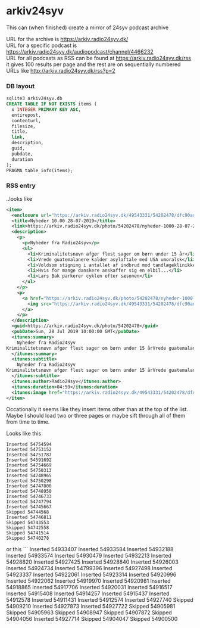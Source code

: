 # arkiv24syv
This can (when finished) create a mirror of 24syv podcast archive

URL for the archive is https://arkiv.radio24syv.dk/  
URL for a specific podcast is https://arkiv.radio24syv.dk/audiopodcast/channel/4466232  
URL for all podcasts as RSS can be found at https://arkiv.radio24syv.dk/rss it gives 100 results per page and the rest are on sequentially numbered URLs like http://arkiv.radio24syv.dk/rss?p=2



### DB layout

```sql
sqlite3 arkiv24syv.db
CREATE TABLE IF NOT EXISTS items (
  x INTEGER PRIMARY KEY ASC,
  entirepost,
  contenturl,
  filesize,
  title,
  link,
  description,
  guid,
  pubdate,
  duration
);
PRAGMA table_info(items);
```

### RSS entry

..looks like
```xml
<item>
  <enclosure url="https://arkiv.radio24syv.dk/49543331/54202478/dfc90ad8eaf93453562ed3961e565a5f/video_medium/nyheder-1000-28-07-2019-video.mp4?source=podcast" type="video/mp4" length="3550177"/>
  <title>Nyheder 10.00 28-07-2019</title>
  <link>https://arkiv.radio24syv.dk/photo/54202478/nyheder-1000-28-07-2019</link>
  <description>
    <p>
      <p>Nyheder fra Radio24syv</p>
      <ul>
        <li>Kriminalitetsnævn afgør flest sager om børn under 15 år</li>
        <li>Vrede guatemalanere kalder asylaftale med USA umoralsk</li>
        <li>Voldsom stigning i antallet af indbrud mod tandlægeklinikker</li>
        <li>Hvis for mange danskere anskaffer sig en elbil...</li>
        <li>Lars Bak parkerer cyklen efter sæsonen</li>
      </ul>
    </p>
    <p>
      <a href="https://arkiv.radio24syv.dk/photo/54202478/nyheder-1000-28-07-2019">
        <img src="https://arkiv.radio24syv.dk/49543331/54202478/dfc90ad8eaf93453562ed3961e565a5f/standard/download-thumbnail.jpg" width="1400" height="1400"/>
      </a>
    </p>
  </description>
  <guid>https://arkiv.radio24syv.dk/photo/54202478</guid>
  <pubDate>Sun, 28 Jul 2019 10:00:00 GMT</pubDate>
  <itunes:summary>
    Nyheder fra Radio24syv
Kriminalitetsnævn afgør flest sager om børn under 15 årVrede guatemalanere kalder asylaftale med USA umoralskVoldsom stigning i antallet af indbrud mod tandlægeklinikkerHvis for mange danskere anskaffer sig en elbil...Lars Bak parkerer cyklen efter sæsonen
  </itunes:summary>
  <itunes:subtitle>
    Nyheder fra Radio24syv
Kriminalitetsnævn afgør flest sager om børn under 15 årVrede guatemalanere kalder asylaftale med USA umoralskVoldsom stigning i antallet af indbrud mod tandlægeklinikkerHvis for mange danskere anskaffer sig en elbil...Lars...
  </itunes:subtitle>
  <itunes:author>Radio24syv</itunes:author>
  <itunes:duration>04:59</itunes:duration>
  <itunes:image href="https://arkiv.radio24syv.dk/49543331/54202478/dfc90ad8eaf93453562ed3961e565a5f/standard/download-thumbnail.jpg/thumbnail.jpg"/>
</item>
```

Occationally it seems like they insert items other than at the top of the list. Maybe I should load two or three pages or maybe sift through all of them from time to time.

Looks like this  
```
Inserted 54754594
Inserted 54753152
Inserted 54751787
Inserted 54591692
Inserted 54754669
Inserted 54750313
Inserted 54748965
Inserted 54750298
Inserted 54747800
Inserted 54748950
Inserted 54746733
Inserted 54747794
Inserted 54745667
Skipped 54744568
Inserted 54746811
Skipped 54743553
Skipped 54742558
Skipped 54741514
Skipped 54740278
```

or this ```
Inserted 54933407
Inserted 54933584
Inserted 54932188
Inserted 54933574
Inserted 54930479
Inserted 54932213
Inserted 54928820
Inserted 54927425
Inserted 54928840
Inserted 54926003
Inserted 54924734
Inserted 54799396
Inserted 54927498
Inserted 54923337
Inserted 54922061
Inserted 54923314
Inserted 54920996
Inserted 54922062
Inserted 54919970
Inserted 54920981
Inserted 54918865
Inserted 54917706
Inserted 54920031
Inserted 54916517
Inserted 54915408
Inserted 54914257
Inserted 54915437
Inserted 54912578
Inserted 54911431
Inserted 54912574
Inserted 54927740
Skipped 54909210
Inserted 54927873
Inserted 54927722
Skipped 54905981
Skipped 54905963
Skipped 54908947
Skipped 54907872
Skipped 54904056
Inserted 54927714
Skipped 54904047
Skipped 54900500
```

